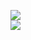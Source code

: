 [![](https://img.shields.io/badge/Made%20With-Github%20Spray-lightgrey.svg?style=for-the-badge&logo=github)](https://github.com/Annihil/github-spray#25307)  
[![](https://i.imgur.com/2DrTn0Z.gif)](https://github.com/Annihil/github-spray)
